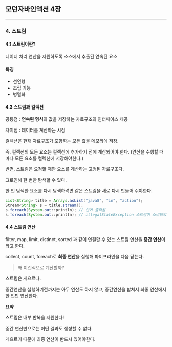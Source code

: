 ## 모던자바인액션 4장

----

### 4. 스트림

#### 4.1 스트림이란?

데이터 처리 연산을 지원하도록 소스에서 추출된 연속된 요소



#### 특징

- 선언형
- 조립 가능
- 병렬화



#### 4.3 스트림과 컬렉션

공통점 : **연속된 형식**의 값을 저장하는 자료구조의 인터페이스 제공

차이점 : 데이터를 계산하는 시점



컬렉션은 현재 자료구조가 포함하는 모든 값을 메모리에 저장.

즉, 컬렉션의 모든 요소는 컬렉션에 추가하기 전에 계산되어야 한다. (연산을 수행할 때마다 모든 요소를 컬렉션에 저장해야한다.)



반면, 스트림은 요청할 때만 요소를 계산하는 고정된 자료구조다.



그로인해 한 번만 탐색할 수 있다.

한 번 탐색한 요소를 다시 탐색하려면 같은 스트림을 새로 다시 만들어 줘야한다.

```java
List<String> title = Arrays.asList("java8", "in", "action");
Stream<String> s = title.stream();
s.foreach(System.out::println); // 단어 출력됨
s.foreach(System.out::println); // illegalStateException 스트림이 소비되었거나 닫힘
```



#### 4.4 스트림 연산

filter, map, limit, distinct, sorted 과 같이 연결할 수 있는 스트림 연산을 **중간 연산**이라고 한다.

collect, count, foreach로 **최종 연산**을 실행해 파이프라인을 다음 닫는다.



>  왜 이런식으로 계산할까?

스트림은 게으르다.

중간연산을 실행하기전까지는 아무 연산도 하지 않고, 중간연산을 합쳐서 최종 연산에서 한 번만 연산한다.



**요약**

스트림은 내부 반복을 지원한다!

중간 연산만으로는 어떤 결과도 생성할 수 없다.

게으르기 때문에 최종 연산이 반드시 있어야한다.
